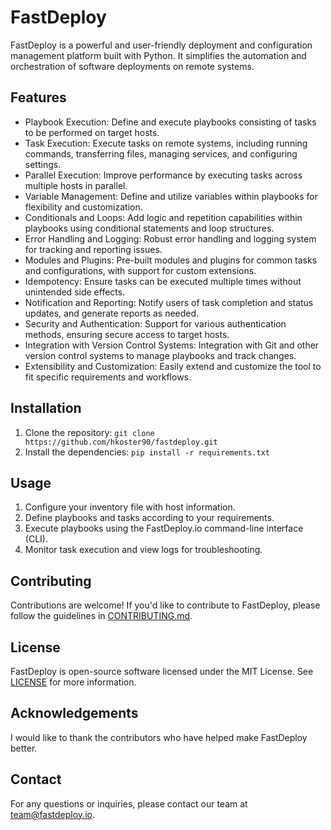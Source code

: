 # FastDeploy

FastDeploy is a powerful and user-friendly deployment and configuration management platform built with Python. It simplifies the automation and orchestration of software deployments on remote systems.

## Features

- Playbook Execution: Define and execute playbooks consisting of tasks to be performed on target hosts.
- Task Execution: Execute tasks on remote systems, including running commands, transferring files, managing services, and configuring settings.
- Parallel Execution: Improve performance by executing tasks across multiple hosts in parallel.
- Variable Management: Define and utilize variables within playbooks for flexibility and customization.
- Conditionals and Loops: Add logic and repetition capabilities within playbooks using conditional statements and loop structures.
- Error Handling and Logging: Robust error handling and logging system for tracking and reporting issues.
- Modules and Plugins: Pre-built modules and plugins for common tasks and configurations, with support for custom extensions.
- Idempotency: Ensure tasks can be executed multiple times without unintended side effects.
- Notification and Reporting: Notify users of task completion and status updates, and generate reports as needed.
- Security and Authentication: Support for various authentication methods, ensuring secure access to target hosts.
- Integration with Version Control Systems: Integration with Git and other version control systems to manage playbooks and track changes.
- Extensibility and Customization: Easily extend and customize the tool to fit specific requirements and workflows.

## Installation

1. Clone the repository: `git clone https://github.com/hkoster90/fastdeploy.git`
2. Install the dependencies: `pip install -r requirements.txt`

## Usage

1. Configure your inventory file with host information.
2. Define playbooks and tasks according to your requirements.
3. Execute playbooks using the FastDeploy.io command-line interface (CLI).
4. Monitor task execution and view logs for troubleshooting.

## Contributing

Contributions are welcome! If you'd like to contribute to FastDeploy, please follow the guidelines in [CONTRIBUTING.md](CONTRIBUTING.md).

## License

FastDeploy is open-source software licensed under the MIT License. See [LICENSE](LICENSE) for more information.

## Acknowledgements

I would like to thank the contributors who have helped make FastDeploy better.

## Contact

For any questions or inquiries, please contact our team at team@fastdeploy.io.
